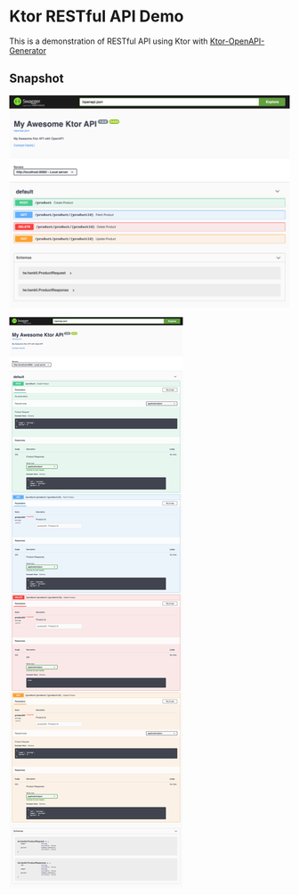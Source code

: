 # Ktor RESTful API Demo

This is a demonstration of RESTful API using Ktor with [Ktor-OpenAPI-Generator](https://github.com/papsign/Ktor-OpenAPI-Generator)

## Snapshot

![screen shot 1](./images/screenshot1.png)

![screen shot 2](./images/screenshot2.png)